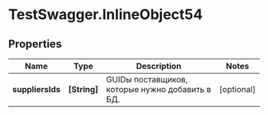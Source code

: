 # TestSwagger.InlineObject54

## Properties

Name | Type | Description | Notes
------------ | ------------- | ------------- | -------------
**suppliersIds** | **[String]** | GUIDы поставщиков, которые нужно добавить в БД. | [optional] 


